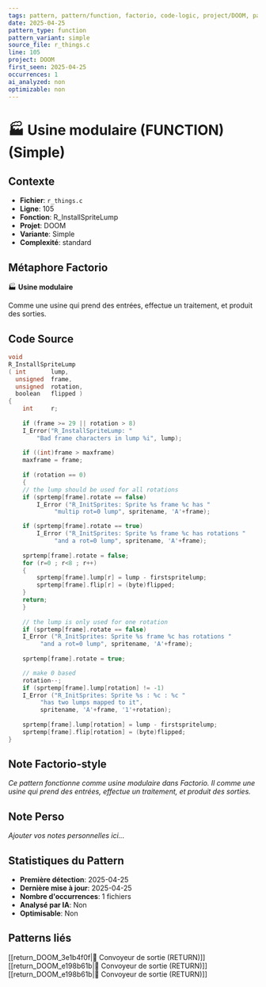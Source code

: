 ```yaml
---
tags: pattern, pattern/function, factorio, code-logic, project/DOOM, pattern/variant/simple
date: 2025-04-25
pattern_type: function
pattern_variant: simple
source_file: r_things.c
line: 105
project: DOOM
first_seen: 2025-04-25
occurrences: 1
ai_analyzed: non
optimizable: non
---
```


# 🏭 Usine modulaire (FUNCTION) (Simple)

## Contexte
- **Fichier**: `r_things.c`
- **Ligne**: 105
- **Fonction**: R_InstallSpriteLump
- **Projet**: DOOM
- **Variante**: Simple
- **Complexité**: standard

## Métaphore Factorio
🏭 **Usine modulaire**

Comme une usine qui prend des entrées, effectue un traitement, et produit des sorties.

## Code Source
```c
void
R_InstallSpriteLump
( int		lump,
  unsigned	frame,
  unsigned	rotation,
  boolean	flipped )
{
    int		r;
	
    if (frame >= 29 || rotation > 8)
	I_Error("R_InstallSpriteLump: "
		"Bad frame characters in lump %i", lump);
	
    if ((int)frame > maxframe)
	maxframe = frame;
		
    if (rotation == 0)
    {
	// the lump should be used for all rotations
	if (sprtemp[frame].rotate == false)
	    I_Error ("R_InitSprites: Sprite %s frame %c has "
		     "multip rot=0 lump", spritename, 'A'+frame);

	if (sprtemp[frame].rotate == true)
	    I_Error ("R_InitSprites: Sprite %s frame %c has rotations "
		     "and a rot=0 lump", spritename, 'A'+frame);
			
	sprtemp[frame].rotate = false;
	for (r=0 ; r<8 ; r++)
	{
	    sprtemp[frame].lump[r] = lump - firstspritelump;
	    sprtemp[frame].flip[r] = (byte)flipped;
	}
	return;
    }
	
    // the lump is only used for one rotation
    if (sprtemp[frame].rotate == false)
	I_Error ("R_InitSprites: Sprite %s frame %c has rotations "
		 "and a rot=0 lump", spritename, 'A'+frame);
		
    sprtemp[frame].rotate = true;

    // make 0 based
    rotation--;		
    if (sprtemp[frame].lump[rotation] != -1)
	I_Error ("R_InitSprites: Sprite %s : %c : %c "
		 "has two lumps mapped to it",
		 spritename, 'A'+frame, '1'+rotation);
		
    sprtemp[frame].lump[rotation] = lump - firstspritelump;
    sprtemp[frame].flip[rotation] = (byte)flipped;
}
```

## Note Factorio-style
*Ce pattern fonctionne comme usine modulaire dans Factorio. Il comme une usine qui prend des entrées, effectue un traitement, et produit des sorties.*

## Note Perso
*Ajouter vos notes personnelles ici...*

## Statistiques du Pattern
- **Première détection**: 2025-04-25
- **Dernière mise à jour**: 2025-04-25
- **Nombre d'occurrences**: 1 fichiers
- **Analysé par IA**: Non
- **Optimisable**: Non

## Patterns liés
[[return_DOOM_3e1b4f0f|🚚 Convoyeur de sortie (RETURN)]]
[[return_DOOM_e198b61b|🚚 Convoyeur de sortie (RETURN)]]
[[return_DOOM_e198b61b|🚚 Convoyeur de sortie (RETURN)]]
